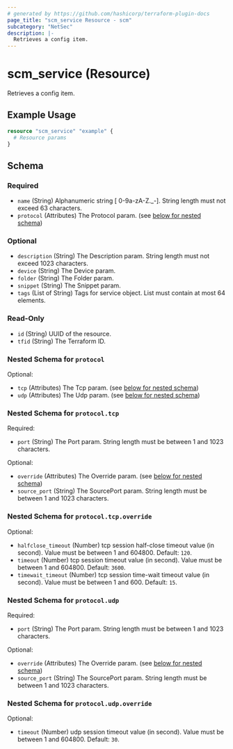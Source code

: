 ```yaml
---
# generated by https://github.com/hashicorp/terraform-plugin-docs
page_title: "scm_service Resource - scm"
subcategory: "NetSec"
description: |-
  Retrieves a config item.
---
```


# scm_service (Resource)

Retrieves a config item.

## Example Usage

```terraform
resource "scm_service" "example" {
  # Resource params
}
```

<!-- schema generated by tfplugindocs -->
## Schema

### Required

- `name` (String) Alphanumeric string [ 0-9a-zA-Z._-]. String length must not exceed 63 characters.
- `protocol` (Attributes) The Protocol param. (see [below for nested schema](#nestedatt--protocol))

### Optional

- `description` (String) The Description param. String length must not exceed 1023 characters.
- `device` (String) The Device param.
- `folder` (String) The Folder param.
- `snippet` (String) The Snippet param.
- `tags` (List of String) Tags for service object. List must contain at most 64 elements.

### Read-Only

- `id` (String) UUID of the resource.
- `tfid` (String) The Terraform ID.

<a id="nestedatt--protocol"></a>
### Nested Schema for `protocol`

Optional:

- `tcp` (Attributes) The Tcp param. (see [below for nested schema](#nestedatt--protocol--tcp))
- `udp` (Attributes) The Udp param. (see [below for nested schema](#nestedatt--protocol--udp))

<a id="nestedatt--protocol--tcp"></a>
### Nested Schema for `protocol.tcp`

Required:

- `port` (String) The Port param. String length must be between 1 and 1023 characters.

Optional:

- `override` (Attributes) The Override param. (see [below for nested schema](#nestedatt--protocol--tcp--override))
- `source_port` (String) The SourcePort param. String length must be between 1 and 1023 characters.

<a id="nestedatt--protocol--tcp--override"></a>
### Nested Schema for `protocol.tcp.override`

Optional:

- `halfclose_timeout` (Number) tcp session half-close timeout value (in second). Value must be between 1 and 604800. Default: `120`.
- `timeout` (Number) tcp session timeout value (in second). Value must be between 1 and 604800. Default: `3600`.
- `timewait_timeout` (Number) tcp session time-wait timeout value (in second). Value must be between 1 and 600. Default: `15`.



<a id="nestedatt--protocol--udp"></a>
### Nested Schema for `protocol.udp`

Required:

- `port` (String) The Port param. String length must be between 1 and 1023 characters.

Optional:

- `override` (Attributes) The Override param. (see [below for nested schema](#nestedatt--protocol--udp--override))
- `source_port` (String) The SourcePort param. String length must be between 1 and 1023 characters.

<a id="nestedatt--protocol--udp--override"></a>
### Nested Schema for `protocol.udp.override`

Optional:

- `timeout` (Number) udp session timeout value (in second). Value must be between 1 and 604800. Default: `30`.
